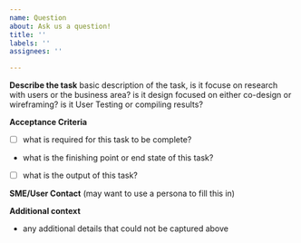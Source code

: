 ```yaml
---
name: Question
about: Ask us a question!
title: ''
labels: ''
assignees: ''

---
```


**Describe the task**
basic description of the task, is it focuse on research with users or the business area? is it design focused on either co-design or wireframing? is it User Testing or compiling results?

**Acceptance Criteria**
- [ ] what is required for this task to be complete?
- what is the finishing point or end state of this task?
- [ ] what is the output of this task?

**SME/User Contact**
(may want to use a persona to fill this in)

**Additional context**
- any additional details that could not be captured above
